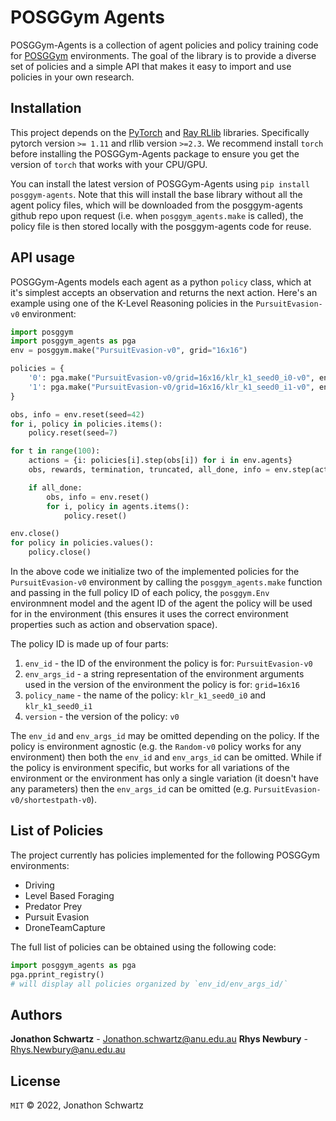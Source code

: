 # POSGGym Agents

POSGGym-Agents is a collection of agent policies and policy training code for [POSGGym](https://github.com/RDLLab/posggym) environments. The goal of the library is to provide a diverse set of policies and a simple API that makes it easy to import and use policies in your own research.

## Installation

This project depends on the [PyTorch](https://pytorch.org/) and [Ray RLlib](https://docs.ray.io/en/latest/rllib/index.html) libraries. Specifically pytorch version `>= 1.11` and rllib version `>=2.3`. We recommend install `torch` before installing the POSGGym-Agents package to ensure you get the version of `torch` that works with your CPU/GPU.

You can install the latest version of POSGGym-Agents using `pip install posggym-agents`. Note that this will install the base library without all the agent policy files, which will be downloaded from the posggym-agents github repo upon request (i.e. when `posggym_agents.make` is called), the policy file is then stored locally with the posggym-agents code for reuse.

## API usage

POSGGym-Agents models each agent as a python `policy` class, which at it's simplest accepts an observation and returns the next action. Here's an example using one of the K-Level Reasoning policies in the `PursuitEvasion-v0` environment:


```python
import posggym
import posggym_agents as pga
env = posggym.make("PursuitEvasion-v0", grid="16x16")

policies = {
    '0': pga.make("PursuitEvasion-v0/grid=16x16/klr_k1_seed0_i0-v0", env.model, '0'),
    '1': pga.make("PursuitEvasion-v0/grid=16x16/klr_k1_seed0_i1-v0", env.model, '1')
}

obs, info = env.reset(seed=42)
for i, policy in policies.items():
    policy.reset(seed=7)

for t in range(100):
    actions = {i: policies[i].step(obs[i]) for i in env.agents}
    obs, rewards, termination, truncated, all_done, info = env.step(actions)

    if all_done:
        obs, info = env.reset()
        for i, policy in agents.items():
            policy.reset()

env.close()
for policy in policies.values():
    policy.close()
```

In the above code we initialize two of the implemented policies for the `PursuitEvasion-v0` environment by calling the `posggym_agents.make` function and passing in the full policy ID of each policy, the `posggym.Env` environmnent model and the agent ID of the agent the policy will be used for in the environment (this ensures it uses the correct environment properties such as action and observation space).

The policy ID is made up of four parts:

1. `env_id` - the ID of the environment the policy is for: `PursuitEvasion-v0`
2. `env_args_id` - a string representation of the environment arguments used in the version of the environment the policy is for: `grid=16x16`
3. `policy_name` - the name of the policy: `klr_k1_seed0_i0` and `klr_k1_seed0_i1`
4. `version` - the version of the policy: `v0`

The `env_id` and `env_args_id` may be omitted depending on the policy. If the policy is environment agnostic (e.g. the `Random-v0` policy works for any environment) then both the `env_id` and `env_args_id` can be omitted. While if the policy is environment specific, but works for all variations of the environment or the environment has only a single variation (it doesn't have any parameters) then the `env_args_id` can be omitted (e.g. `PursuitEvasion-v0/shortestpath-v0`).


## List of Policies

The project currently has policies implemented for the following POSGGym environments:

- Driving
- Level Based Foraging
- Predator Prey
- Pursuit Evasion
- DroneTeamCapture

The full list of policies can be obtained using the following code:

```python
import posggym_agents as pga
pga.pprint_registry()
# will display all policies organized by `env_id/env_args_id/`
```


## Authors

**Jonathon Schwartz** - Jonathon.schwartz@anu.edu.au
**Rhys Newbury** - Rhys.Newbury@anu.edu.au


## License

`MIT` © 2022, Jonathon Schwartz
